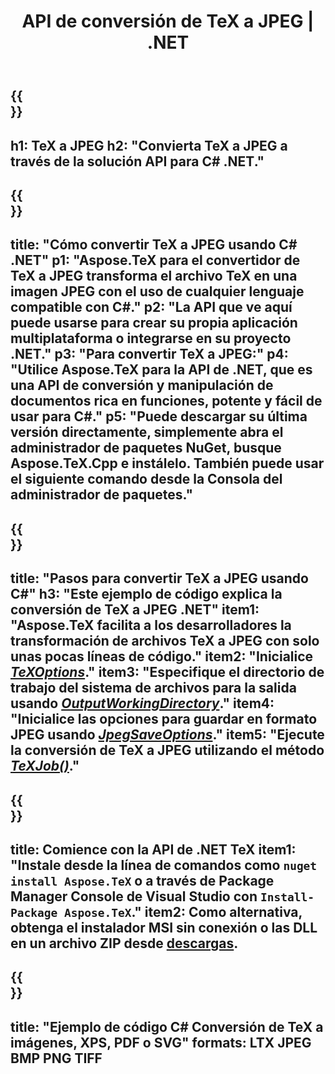 ﻿---
translation: true
template: /_templates/_conversion-child-net.md
title: API de conversión de TeX a JPEG | .NET
description: Funcionalidad de conversión de TeX a JPEG. Integre esta biblioteca .NET local en su proyecto o use aplicaciones multiplataforma para convertir TeX a JPEG.
keywords: tex a jpeg api net, tex2jpeg integra c#
url: /net/conversion/tex-to-jpeg/
family: tex
platformtag: net
feature: conversion
informat: TEX
outformat: JPEG
otherformats: BMP PNG TIFF PDF SVG XPS
---


{{<section banner>}}
---
h1: TeX a JPEG
h2: "Convierta TeX a JPEG a través de la solución API para C# .NET."
---

{{<section overview>}}
---
title: "Cómo convertir TeX a JPEG usando C# .NET"
p1: "Aspose.TeX para el convertidor de TeX a JPEG transforma el archivo TeX en una imagen JPEG con el uso de cualquier lenguaje compatible con C#."
p2: "La API que ve aquí puede usarse para crear su propia aplicación multiplataforma o integrarse en su proyecto .NET."
p3: "Para convertir TeX a JPEG:"
p4: "Utilice Aspose.TeX para la API de .NET, que es una API de conversión y manipulación de documentos rica en funciones, potente y fácil de usar para C#."
p5: "Puede descargar su última versión directamente, simplemente abra el administrador de paquetes NuGet, busque Aspose.TeX.Cpp e instálelo. También puede usar el siguiente comando desde la Consola del administrador de paquetes."
---

{{<section feature1>}}
---
title: "Pasos para convertir TeX a JPEG usando C#"
h3: "Este ejemplo de código explica la conversión de TeX a JPEG .NET"
item1: "Aspose.TeX facilita a los desarrolladores la transformación de archivos TeX a JPEG con solo unas pocas líneas de código."
item2: "Inicialice [*TeXOptions*](https://reference.aspose.com/tex/net/aspose.tex/texoptions/)."
item3: "Especifique el directorio de trabajo del sistema de archivos para la salida usando [*OutputWorkingDirectory*](https://reference.aspose.com/tex/net/aspose.tex/texoptions/outputworkingdirectory/)."
item4: "Inicialice las opciones para guardar en formato JPEG usando [*JpegSaveOptions*](https://reference.aspose.com/tex/net/aspose.tex.presentation.image/jpegsaveoptions/)."
item5: "Ejecute la conversión de TeX a JPEG utilizando el método [*TeXJob()*](https://reference.aspose.com/tex/net/aspose.tex/texjob/)."
---

{{<section feature2>}}
---
title: Comience con la API de .NET TeX
item1: "Instale desde la línea de comandos como ```nuget install Aspose.TeX``` o a través de Package Manager Console de Visual Studio con ```Install-Package Aspose.TeX```."
item2: Como alternativa, obtenga el instalador MSI sin conexión o las DLL en un archivo ZIP desde [descargas](https://downloads.aspose.com/tex/net).
---

{{<section widget>}}
---
title: "Ejemplo de código C# Conversión de TeX a imágenes, XPS, PDF o SVG"
formats: LTX JPEG BMP PNG TIFF
---
